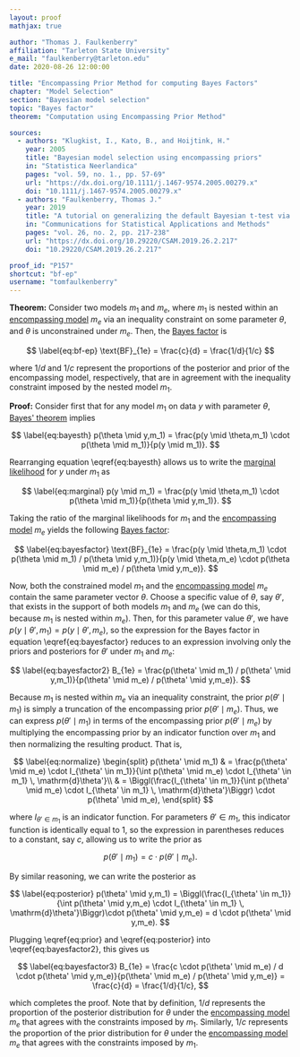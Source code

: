 ```yaml
---
layout: proof
mathjax: true

author: "Thomas J. Faulkenberry"
affiliation: "Tarleton State University"
e_mail: "faulkenberry@tarleton.edu"
date: 2020-08-26 12:00:00

title: "Encompassing Prior Method for computing Bayes Factors"
chapter: "Model Selection"
section: "Bayesian model selection"
topic: "Bayes factor"
theorem: "Computation using Encompassing Prior Method"

sources:
  - authors: "Klugkist, I., Kato, B., and Hoijtink, H."
    year: 2005
    title: "Bayesian model selection using encompassing priors"
    in: "Statistica Neerlandica"
    pages: "vol. 59, no. 1., pp. 57-69"
    url: "https://dx.doi.org/10.1111/j.1467-9574.2005.00279.x"
    doi: "10.1111/j.1467-9574.2005.00279.x"
  - authors: "Faulkenberry, Thomas J."
    year: 2019
    title: "A tutorial on generalizing the default Bayesian t-test via posterior sampling and encompassing priors"
    in: "Communications for Statistical Applications and Methods"
    pages: "vol. 26, no. 2, pp. 217-238"
    url: "https://dx.doi.org/10.29220/CSAM.2019.26.2.217"
    doi: "10.29220/CSAM.2019.26.2.217"

proof_id: "P157"
shortcut: "bf-ep"
username: "tomfaulkenberry"
---
```



**Theorem:** Consider two models $m_1$ and $m_e$, where $m_1$ is nested within an [encompassing model](/D/encm) $m_e$ via an inequality constraint on some parameter $\theta$, and $\theta$ is unconstrained under $m_e$. Then, the [Bayes factor](/D/bf) is

$$ \label{eq:bf-ep}
  \text{BF}_{1e} = \frac{c}{d} = \frac{1/d}{1/c}
$$

where $1/d$ and $1/c$ represent the proportions of the posterior and prior of the encompassing model, respectively, that are in agreement with the inequality constraint imposed by the nested model $m_1$.

**Proof:** Consider first that for any model $m_1$ on data $y$ with parameter $\theta$, [Bayes' theorem](/P/bayes-th) implies

$$ \label{eq:bayesth}
  p(\theta \mid y,m_1) = \frac{p(y \mid \theta,m_1) \cdot p(\theta \mid m_1)}{p(y \mid m_1)}.
$$

Rearranging equation \eqref{eq:bayesth} allows us to write the [marginal likelihood](/D/ml) for $y$ under $m_1$ as

$$ \label{eq:marginal}
  p(y \mid m_1) = \frac{p(y \mid \theta,m_1) \cdot p(\theta \mid m_1)}{p(\theta \mid y,m_1)}.
$$

Taking the ratio of the marginal likelihoods for $m_1$ and the [encompassing model](/D/encm) $m_e$ yields the following [Bayes factor](/D/bf):

$$ \label{eq:bayesfactor}
  \text{BF}_{1e} = \frac{p(y \mid \theta,m_1) \cdot p(\theta \mid m_1) / p(\theta \mid y,m_1)}{p(y \mid \theta,m_e) \cdot p(\theta \mid m_e) / p(\theta \mid y,m_e)}.
$$

Now, both the constrained model $m_1$ and the [encompassing model](/D/encm) $m_e$ contain the same parameter vector $\theta$. Choose a specific value of $\theta$, say $\theta'$, that exists in the support of both models $m_1$ and $m_e$ (we can do this, because $m_1$ is nested within $m_e$). Then, for this parameter value $\theta'$, we have $p(y \mid \theta',m_1)=p(y \mid \theta',m_e)$, so the expression for the Bayes factor in equation \eqref{eq:bayesfactor} reduces to an expression involving only the priors and posteriors for $\theta'$ under $m_1$ and $m_e$:

$$ \label{eq:bayesfactor2}
  B_{1e} = \frac{p(\theta' \mid m_1) / p(\theta' \mid y,m_1)}{p(\theta' \mid m_e) / p(\theta' \mid y,m_e)}.
$$

Because $m_1$ is nested within $m_e$ via an inequality constraint, the prior $p(\theta' \mid m_1)$ is simply a truncation of the encompassing prior $p(\theta' \mid m_e)$. Thus, we can express $p(\theta' \mid m_1)$ in terms of the encompassing prior $p(\theta' \mid m_e)$ by multiplying the encompassing prior by an indicator function over $m_1$ and then normalizing the resulting product.  That is,

$$ \label{eq:normalize}
\begin{split}
  p(\theta' \mid m_1) & = \frac{p(\theta' \mid m_e) \cdot I_{\theta' \in m_1}}{\int p(\theta' \mid m_e) \cdot I_{\theta' \in m_1} \, \mathrm{d}\theta'}\\
                      & = \Biggl(\frac{I_{\theta' \in m_1}}{\int p(\theta' \mid m_e) \cdot I_{\theta' \in m_1} \, \mathrm{d}\theta'}\Biggr) \cdot p(\theta' \mid m_e),
\end{split}
$$

where $I_{\theta' \in m_1}$ is an indicator function. For parameters $\theta' \in m_1$, this indicator function is identically equal to 1, so the expression in parentheses reduces to a constant, say $c$, allowing us to write the prior as

$$ \label{eq:prior}
  p(\theta' \mid m_1) = c \cdot p(\theta' \mid m_e).
$$

By similar reasoning, we can write the posterior as

$$ \label{eq:posterior}
  p(\theta' \mid y,m_1) = \Biggl(\frac{I_{\theta' \in m_1}}{\int p(\theta' \mid y,m_e) \cdot I_{\theta' \in m_1} \, \mathrm{d}\theta'}\Biggr)\cdot p(\theta' \mid y,m_e) = d \cdot p(\theta' \mid y,m_e).
$$

Plugging \eqref{eq:prior} and \eqref{eq:posterior} into \eqref{eq:bayesfactor2}, this gives us

$$ \label{eq:bayesfactor3}
  B_{1e} = \frac{c \cdot p(\theta' \mid m_e) / d \cdot p(\theta' \mid y,m_e)}{p(\theta' \mid m_e) / p(\theta' \mid y,m_e)} = \frac{c}{d} = \frac{1/d}{1/c},
$$

which completes the proof. Note that by definition, $1/d$ represents the proportion of the posterior distribution for $\theta$ under the [encompassing model](/D/encm) $m_e$ that agrees with the constraints imposed by $m_1$.  Similarly, $1/c$ represents the proportion of the prior distribution for $\theta$ under the [encompassing model](/D/encm) $m_e$ that agrees with the constraints imposed by $m_1$.